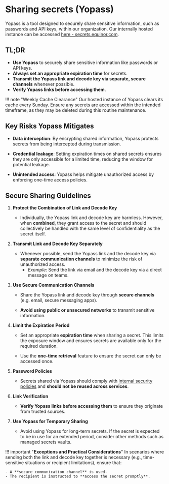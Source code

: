 # Sharing secrets (Yopass)

Yopass is a tool designed to securely share sensitive information, such as passwords and API keys, within our organization. Our internally hosted instance can be accessed [here - secrets.equinor.com](https://secrets.equinor.com).

## TL;DR

- **Use Yopass** to securely share sensitive information like passwords or API keys.
- **Always set an appropriate expiration time** for secrets.
- **Transmit the Yopass link and decode key via separate, secure channels** whenever possible.
- **Verify Yopass links before accessing them**.

!!! note "Weekly Cache Clearance"
    Our hosted instance of Yopass clears its cache every Sunday. Ensure any secrets are accessed within the intended timeframe, as they may be deleted during this routine maintenance.

## Key Risks Yopass Mitigates

- **Data interception**: By encrypting shared information, Yopass protects secrets from being intercepted during transmission.

- **Credential leakage**: Setting expiration times on shared secrets ensures they are only accessible for a limited time, reducing the window for potential leakage.

- **Unintended access**: Yopass helps mitigate unauthorized access by enforcing one-time access policies.

## Secure Sharing Guidelines

1. **Protect the Combination of Link and Decode Key**

    - Individually, the Yopass link and decode key are harmless. However, when **combined**, they grant access to the secret and should collectively be handled with the same level of confidentiality as the secret itself.

2. **Transmit Link and Decode Key Separately**

    - Whenever possible, send the Yopass link and the decode key via **separate communication channels** to minimize the risk of unauthorized access.
        - *Example*: Send the link via email and the decode key via a direct message on teams.

3. **Use Secure Communication Channels**

    - Share the Yopass link and decode key through **secure channels** (e.g. email, secure messaging apps).

    - **Avoid using public or unsecured networks** to transmit sensitive information.

4. **Limit the Expiration Period**

    - Set an appropriate **expiration time** when sharing a secret. This limits the exposure window and ensures secrets are available only for the required duration.

    - Use the **one-time retrieval** feature to ensure the secret can only be accessed once.

5. **Password Policies**

    - Secrets shared via Yopass should comply with [internal security policies](https://aris.equinor.com/#default/search/~AfBbImNvbXBvbmVudF9jb21tZW50U3RyZWFtMTUzIl0~) and **should not be reused across services**.

6. **Link Verification**

    - **Verify Yopass links before accessing them** to ensure they originate from trusted sources.

7. **Use Yopass for Temporary Sharing**

    - Avoid using Yopass for long-term secrets. If the secret is expected to be in use for an extended period, consider other methods such as managed secrets vaults.

!!! important "**Exceptions and Practical Considerations**"
    In scenarios where sending both the link and decode key together is necessary (e.g., time-sensitive situations or recipient limitations), ensure that:
    
    - A **secure communication channel** is used.
    - The recipient is instructed to **access the secret promptly**.

